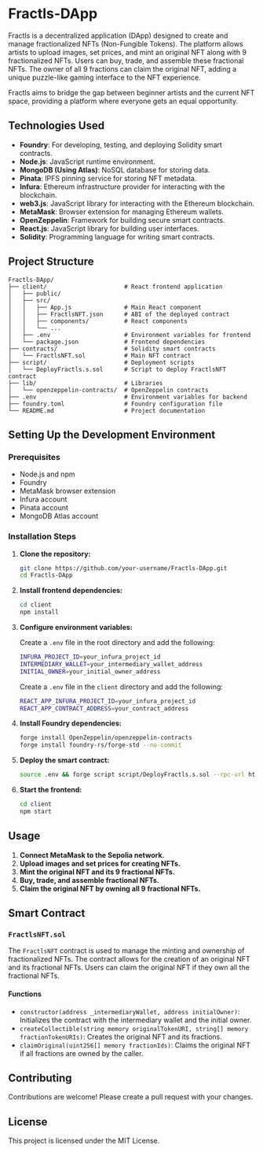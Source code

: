 
# Fractls-DApp

Fractls is a decentralized application (DApp) designed to create and manage fractionalized NFTs (Non-Fungible Tokens). The platform allows artists to upload images, set prices, and mint an original NFT along with 9 fractionalized NFTs. Users can buy, trade, and assemble these fractional NFTs. The owner of all 9 fractions can claim the original NFT, adding a unique puzzle-like gaming interface to the NFT experience.

Fractls aims to bridge the gap between beginner artists and the current NFT space, providing a platform where everyone gets an equal opportunity.

## Technologies Used

- **Foundry**: For developing, testing, and deploying Solidity smart contracts.
- **Node.js**: JavaScript runtime environment.
- **MongoDB (Using Atlas)**: NoSQL database for storing data.
- **Pinata**: IPFS pinning service for storing NFT metadata.
- **Infura**: Ethereum infrastructure provider for interacting with the blockchain.
- **web3.js**: JavaScript library for interacting with the Ethereum blockchain.
- **MetaMask**: Browser extension for managing Ethereum wallets.
- **OpenZeppelin**: Framework for building secure smart contracts.
- **React.js**: JavaScript library for building user interfaces.
- **Solidity**: Programming language for writing smart contracts.

## Project Structure

```
Fractls-DApp/
├── client/                      # React frontend application
│   ├── public/
│   ├── src/
│   │   ├── App.js               # Main React component
│   │   ├── FractlsNFT.json      # ABI of the deployed contract
│   │   ├── components/          # React components
│   │   └── ...
│   ├── .env                     # Environment variables for frontend
│   └── package.json             # Frontend dependencies
├── contracts/                   # Solidity smart contracts
│   └── FractlsNFT.sol           # Main NFT contract
├── script/                      # Deployment scripts
│   └── DeployFractls.s.sol      # Script to deploy FractlsNFT contract
├── lib/                         # Libraries
│   └── openzeppelin-contracts/  # OpenZeppelin contracts
├── .env                         # Environment variables for backend
├── foundry.toml                 # Foundry configuration file
└── README.md                    # Project documentation
```

## Setting Up the Development Environment

### Prerequisites

- Node.js and npm
- Foundry
- MetaMask browser extension
- Infura account
- Pinata account
- MongoDB Atlas account

### Installation Steps

1. **Clone the repository:**

    ```sh
    git clone https://github.com/your-username/Fractls-DApp.git
    cd Fractls-DApp
    ```

2. **Install frontend dependencies:**

    ```sh
    cd client
    npm install
    ```

3. **Configure environment variables:**

    Create a `.env` file in the root directory and add the following:

    ```sh
    INFURA_PROJECT_ID=your_infura_project_id
    INTERMEDIARY_WALLET=your_intermediary_wallet_address
    INITIAL_OWNER=your_initial_owner_address
    ```

    Create a `.env` file in the `client` directory and add the following:

    ```sh
    REACT_APP_INFURA_PROJECT_ID=your_infura_project_id
    REACT_APP_CONTRACT_ADDRESS=your_contract_address
    ```

4. **Install Foundry dependencies:**

    ```sh
    forge install OpenZeppelin/openzeppelin-contracts
    forge install foundry-rs/forge-std --no-commit
    ```

5. **Deploy the smart contract:**

    ```sh
    source .env && forge script script/DeployFractls.s.sol --rpc-url https://sepolia.infura.io/v3/$INFURA_PROJECT_ID --broadcast
    ```

6. **Start the frontend:**

    ```sh
    cd client
    npm start
    ```

## Usage

1. **Connect MetaMask to the Sepolia network.**
2. **Upload images and set prices for creating NFTs.**
3. **Mint the original NFT and its 9 fractional NFTs.**
4. **Buy, trade, and assemble fractional NFTs.**
5. **Claim the original NFT by owning all 9 fractional NFTs.**

## Smart Contract

### `FractlsNFT.sol`

The `FractlsNFT` contract is used to manage the minting and ownership of fractionalized NFTs. The contract allows for the creation of an original NFT and its fractional NFTs. Users can claim the original NFT if they own all the fractional NFTs.

#### Functions

- `constructor(address _intermediaryWallet, address initialOwner)`: Initializes the contract with the intermediary wallet and the initial owner.
- `createCollectible(string memory originalTokenURI, string[] memory fractionTokenURIs)`: Creates the original NFT and its fractions.
- `claimOriginal(uint256[] memory fractionIds)`: Claims the original NFT if all fractions are owned by the caller.

## Contributing

Contributions are welcome! Please create a pull request with your changes.

## License

This project is licensed under the MIT License.
